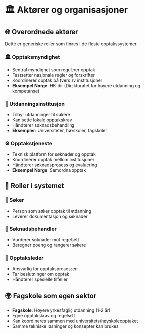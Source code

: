 # 🏛️ Aktører og organisasjoner

## 🌐 Overordnede aktører

Dette er generiske roller som finnes i de fleste opptakssystemer.

### 🏛️ Opptaksmyndighet

- Sentral myndighet som regulerer opptak
- Fastsetter nasjonale regler og forskrifter
- Koordinerer opptak på tvers av institusjoner
- **Eksempel Norge**: HK-dir (Direktoratet for høyere utdanning og kompetanse)

### 🏫 Utdanningsinstitusjon

- Tilbyr utdanninger til søkere
- Kan sette lokale opptakskrav
- Håndterer søknadsbehandling
- **Eksempler**: Universiteter, høyskoler, fagskoler

### ⚙️ Opptakstjeneste

- Teknisk platform for søknader og opptak
- Koordinerer opptak mellom institusjoner
- Håndterer søknadsprosess og evaluering
- **Eksempel Norge**: Samordna opptak

## 🔗 Roller i systemet

### 👤 Søker

- Person som søker opptak til utdanning
- Leverer dokumentasjon og søknader

### 👔 Søknadsbehandler

- Vurderer søknader mot regelsett
- Beregner poeng og rangerer søkere

### 🎯 Opptaksleder

- Ansvarlig for opptaksprosessen
- Tar beslutninger om opptak
- Håndterer spesielle tilfeller

## 🌍 Fagskole som egen sektor

- **Fagskole**: Høyere yrkesfaglig utdanning (1-2 år)
- Egne opptakskrav og regelsett
- Kan koordineres sammen med universitets/høyskoleopptaket
- Samme tekniske løsninger og konsepter kan brukes
